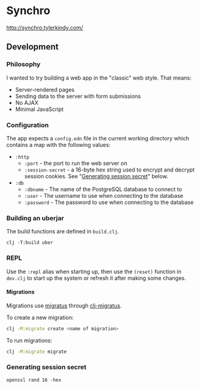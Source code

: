 # Synchro

http://synchro.tylerkindy.com/

## Development

### Philosophy

I wanted to try building a web app in the "classic" web style.
That means:

- Server-rendered pages
- Sending data to the server with form submissions
- No AJAX
- Minimal JavaScript

### Configuration

The app expects a `config.edn` file in the current working directory which contains a map with the following values:

- `:http`
  - `:port` - the port to run the web server on
  - `:session-secret` - a 16-byte hex string used to encrypt and decrypt session cookies. See "[Generating session secret](#generating-session-secret)" below.
- `:db`
  - `:dbname` - The name of the PostgreSQL database to connect to
  - `:user` - The username to use when connecting to the database
  - `:password` - The password to use when connecting to the database

### Building an uberjar

The build functions are defined in `build.clj`.

```
clj -T:build uber
```

### REPL

Use the `:repl` alias when starting up, then use the `(reset)` function in `dev.clj` to start up the system or refresh it after making some changes.

#### Migrations

Migrations use [migratus](https://github.com/yogthos/migratus) through [clj-migratus](https://github.com/paulbutcher/clj-migratus).

To create a new migration:

```sh
clj -M:migrate create <name of migration>
```

To run migrations:

```sh
clj -M:migrate migrate
```

### Generating session secret

```
openssl rand 16 -hex
```
